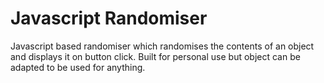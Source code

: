 # Javascript Randomiser

Javascript based randomiser which randomises the contents of an object and displays it on button click.
Built for personal use but object can be adapted to be used for anything.
